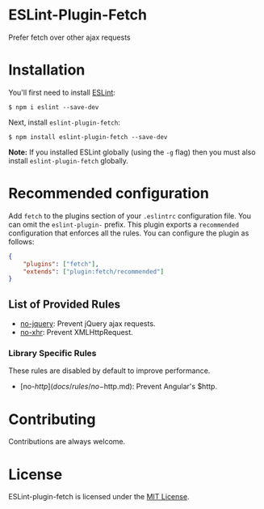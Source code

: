 ESLint-Plugin-Fetch
===================

Prefer fetch over other ajax requests

# Installation

You'll first need to install [ESLint](http://eslint.org):

```
$ npm i eslint --save-dev
```

Next, install `eslint-plugin-fetch`:

```
$ npm install eslint-plugin-fetch --save-dev
```

**Note:** If you installed ESLint globally (using the `-g` flag) then you must also install `eslint-plugin-fetch` globally.

# Recommended configuration


Add `fetch` to the plugins section of your `.eslintrc` configuration file. You can omit the `eslint-plugin-` prefix.
This plugin exports a `recommended` configuration that enforces all the rules. You can configure the plugin as follows:

```json
{
    "plugins": ["fetch"],
    "extends": ["plugin:fetch/recommended"]
}
```

## List of Provided Rules

* [no-jquery](docs/rules/no-jquery.md): Prevent jQuery ajax requests.
* [no-xhr](docs/rules/no-xhr.md): Prevent XMLHttpRequest.

### Library Specific Rules

These rules are disabled by default to improve performance.

* [no-$http](docs/rules/no-$http.md): Prevent Angular's $http.



# Contributing

Contributions are always welcome.


# License

ESLint-plugin-fetch is licensed under the [MIT License](http://www.opensource.org/licenses/mit-license.php).
